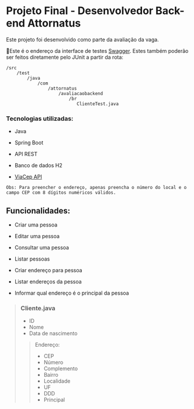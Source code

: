 # Projeto Final - Desenvolvedor Back-end Attornatus
Este projeto foi desenvolvido como parte da avaliação da vaga. 

🧪Este é o endereço da interface de testes [Swagger](http://localhost:8080/swagger-ui/index.html?configUrl=/v3/api-docs/swagger-config#/). 
Estes também poderão ser feitos diretamente pelo JUnit a partir da rota:

```
/src
    /test
        /java
            /com
                /attornatus
                    /avaliacaobackend
                        /br
                           ClienteTest.java
```


### Tecnologias utilizadas:

- Java

- Spring Boot

- API REST

- Banco de dados H2

- [ViaCep API](https://viacep.com.br)


`Obs: Para preencher o endereço, apenas preencha o número do local e o campo CEP com 8 dígitos numéricos válidos.`


## Funcionalidades:

- Criar uma pessoa

- Editar uma pessoa

- Consultar uma pessoa

- Listar pessoas

- Criar endereço para pessoa

- Listar endereços da pessoa

- Informar qual endereço é o principal da pessoa



>### Cliente.java
>+ ID
>+ Nome
>+ Data de nascimento 
>
>>Endereço:
> >+ CEP
> >+ Número
> >+ Complemento
> >+ Bairro
> >+ Localidade
> >+ UF
> >+ DDD
> >+ Principal
